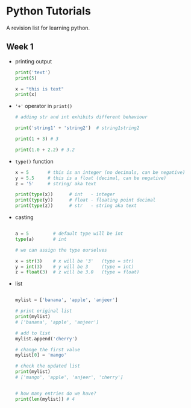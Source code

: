 # Python Tutorials

A revision list for learning python.

## Week 1
- printing output
    ```python
    print('text')
    print(5)

    x = "this is text"
    print(x)
    ```

- ```'+'``` operator in ```print()```
    ```python
    # adding str and int exhibits different behaviour
    
    print('string1' + 'string2')  # string1string2

    print(1 + 3) # 3

    print(1.0 + 2.2) # 3.2
    ```

- ```type()``` function
    ```python
    x = 5       # this is an integer (no decimals, can be negative)
    y = 5.5     # this is a float (decimal, can be negative)
    z = '5'     # string/ aka text

    print(type(x))      # int   - integer
    print(type(y))      # float - floating point decimal
    print(type(z))      # str   - string aka text
    ```

- casting
    ```python

    a = 5         # default type will be int
    type(a)       # int

    # we can assign the type ourselves

    x = str(3)    # x will be '3'   (type = str)
    y = int(3)    # y will be 3     (type = int)
    z = float(3)  # z will be 3.0   (type = float)

    ```

- list
    ```python

    mylist = ['banana', 'apple', 'anjeer']

  # print original list
  print(mylist)
  # ['banana', 'apple', 'anjeer']
  
  # add to list
  mylist.append('cherry')
  
  # change the first value
  mylist[0] = 'mango'
  
  # check the updated list
  print(mylist)
  # ['mango', 'apple', 'anjeer', 'cherry']
  
  
  # how many entries do we have?
  print(len(mylist)) # 4

    ```

